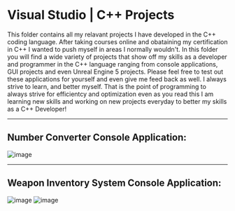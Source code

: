 # Visual Studio | C++ Projects

This folder contains all my relavant projects I have developed in the C++ coding language. After taking courses online and obataining my certification in C++ I wanted to push myself in areas I normally wouldn't. In this folder you will find a wide variety of projects that show off my skills as a developer and programmer in the C++ language ranging from console applications, GUI projects and even Unreal Engine 5 projects. Please feel free to test out these applications for yourself and even give me feed back as well. I always strive to learn, and better myself. That is the point of programming to always strive for efficientcy and optimization even as you read this I am learning new skills and working on new projects everyday to better my skills as a C++ Developer!

-----------------------------------------------------------------------------------------------------------------
Number Converter Console Application:
-----------------------------------------------------------------------------------------------------------------
![image](https://github.com/user-attachments/assets/57628751-19f2-45c9-8693-af52fb8194f3)

-----------------------------------------------------------------------------------------------------------------
Weapon Inventory System Console Application:
-----------------------------------------------------------------------------------------------------------------
![image](https://github.com/user-attachments/assets/06a84b33-221b-4f23-863f-767ba7faeb53)
![image](https://github.com/user-attachments/assets/0bc1436e-2a6e-43ca-acff-cba969d37de8)


